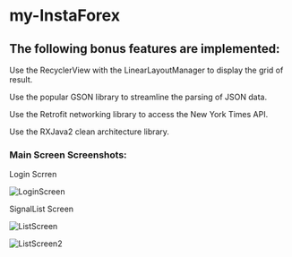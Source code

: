 # my-InstaForex

## The following bonus features are implemented:

Use the RecyclerView with the LinearLayoutManager to display the grid of result.

Use the popular GSON library to streamline the parsing of JSON data.

Use the Retrofit networking library to access the New York Times API.

Use the RXJava2 clean architecture library.

### Main Screen Screenshots:

Login Scrren

![LoginScreen](https://user-images.githubusercontent.com/54297573/64622558-2fdaf000-d3f0-11e9-9872-2188e682f4c2.JPG)

SignalList Screen

![ListScreen](https://user-images.githubusercontent.com/54297573/64622635-513bdc00-d3f0-11e9-8912-f3da9c8cd48a.JPG)

![ListScreen2](https://user-images.githubusercontent.com/54297573/64622675-5d279e00-d3f0-11e9-88b0-31ff27b9c654.JPG)
